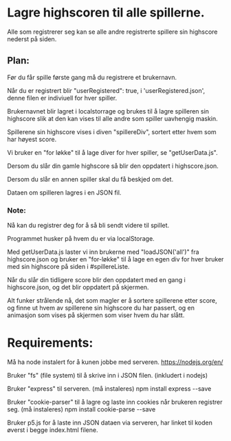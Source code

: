 # Lagre highscoren til alle spillerne. 
Alle som registrerer seg kan se alle andre registrerte spillere sin highscore nederst på siden.

## Plan:
Før du får spille første gang må du registrere et brukernavn.

Når du er registrert blir "userRegistered": true, i 'userRegistered.json', denne filen er indiviuell for hver spiller. 

Brukernavnet blir lagret i localstorrage og brukes til å lagre spilleren sin highscore slik at den kan vises til alle andre som spiller uavhengig maskin. 

Spillerene sin highscore vises i diven "spillereDiv", sortert etter hvem som har høyest score.

Vi bruker en "for løkke" til å lage diver for hver spiller, se "getUserData.js". 

Dersom du slår din gamle highscore så blir den oppdatert i highscore.json. 

Dersom du slår en annen spiller skal du få beskjed om det. 

Dataen om spilleren lagres i en JSON fil. 

### Note:
Nå kan du registrer deg for å så bli sendt videre til spillet. 

Programmet husker på hvem du er via localStorage. 

Med getUserData.js laster vi inn brukerne med "loadJSON('all')" fra highscore.json og bruker en "for-løkke" til å lage en egen div for hver bruker med sin highscore på siden i #spillereListe. 

Når du slår din tidligere score blir den oppdatert med en gang i highscore.json, og det blir oppdatert på skjermen. 

Alt funker strålende nå, det som magler er å sortere spillerene etter score, og finne ut hvem av spillerene sin highscore du har passert, og en animasjon som vises på skjermen som viser hvem du har slått. 

# Requirements:
Må ha node instalert for å kunen jobbe med serveren. https://nodejs.org/en/

Bruker "fs" (file system) til å skrive inn i JSON filen. (inkludert i nodejs)

Bruker "express" til serveren. (må instaleres) npm install express --save

Bruker "cookie-parser" til å lagre og laste inn cookies når brukeren registrer seg. (må instaleres) npm install cookie-parse --save

Bruker p5.js for å laste inn JSON dataen via serveren, har linket til koden øverst i begge index.html filene. 
